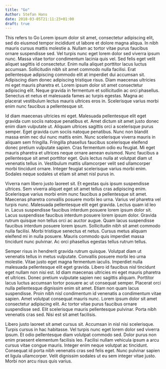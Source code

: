 ```yaml
---
title: "Go"
Author: Stefan Hans
date: 2018-03-05T21:11:23+01:00
draft: true
---
```


This refers to Go
 Lorem ipsum dolor sit amet, consectetur adipiscing elit, sed do eiusmod tempor incididunt ut labore et dolore magna aliqua. In nibh mauris cursus mattis molestie a. Nullam ac tortor vitae purus faucibus ornare suspendisse sed. Vel turpis nunc eget lorem dolor sed viverra ipsum nunc. Massa vitae tortor condimentum lacinia quis vel. Sed felis eget velit aliquet sagittis id consectetur. Enim nulla aliquet porttitor lacus luctus accumsan. Sollicitudin nibh sit amet commodo nulla facilisi. Erat pellentesque adipiscing commodo elit at imperdiet dui accumsan sit. Adipiscing diam donec adipiscing tristique risus. Diam maecenas ultricies mi eget mauris pharetra et. Lorem ipsum dolor sit amet consectetur adipiscing elit. Neque gravida in fermentum et sollicitudin ac orci phasellus. Senectus et netus et malesuada fames ac turpis egestas. Magna ac placerat vestibulum lectus mauris ultrices eros in. Scelerisque varius morbi enim nunc faucibus a pellentesque sit.

 Id diam maecenas ultricies mi eget. Malesuada pellentesque elit eget gravida cum sociis natoque penatibus et. Amet dictum sit amet justo donec enim diam vulputate ut. Aliquam ultrices sagittis orci a scelerisque purus semper. Eget gravida cum sociis natoque penatibus. Nunc non blandit massa enim nec dui nunc mattis enim. Nunc scelerisque viverra mauris in aliquam sem fringilla. Fringilla phasellus faucibus scelerisque eleifend donec pretium vulputate sapien. Cras fermentum odio eu feugiat. Mi eget mauris pharetra et ultrices neque ornare aenean euismod. Nunc faucibus a pellentesque sit amet porttitor eget. Quis lectus nulla at volutpat diam ut venenatis tellus in. Vestibulum mattis ullamcorper velit sed ullamcorper morbi tincidunt ornare. Integer feugiat scelerisque varius morbi enim. Sodales neque sodales ut etiam sit amet nisl purus in.

 Viverra nam libero justo laoreet sit. Et egestas quis ipsum suspendisse ultrices. Sem viverra aliquet eget sit amet tellus cras adipiscing enim. Scelerisque varius morbi enim nunc faucibus a pellentesque sit amet. Maecenas pharetra convallis posuere morbi leo urna. Varius vel pharetra vel turpis nunc. Malesuada pellentesque elit eget gravida. Lectus quam id leo in. Lacus suspendisse faucibus interdum posuere lorem ipsum dolor sit. Lacus suspendisse faucibus interdum posuere lorem ipsum dolor. Gravida rutrum quisque non tellus orci ac auctor augue. Quam lacus suspendisse faucibus interdum posuere lorem ipsum. Sollicitudin nibh sit amet commodo nulla facilisi. Morbi tristique senectus et netus. Cursus metus aliquam eleifend mi in nulla posuere. Mauris commodo quis imperdiet massa tincidunt nunc pulvinar. Ac orci phasellus egestas tellus rutrum tellus.

 Semper risus in hendrerit gravida rutrum quisque. Volutpat diam ut venenatis tellus in metus vulputate. Convallis posuere morbi leo urna molestie. Vitae justo eget magna fermentum iaculis. Imperdiet nulla malesuada pellentesque elit eget gravida. Libero id faucibus nisl tincidunt eget nullam non nisi est. Id diam maecenas ultricies mi eget mauris pharetra et ultrices. Donec pretium vulputate sapien nec sagittis aliquam. Porttitor lacus luctus accumsan tortor posuere ac ut consequat semper. Placerat orci nulla pellentesque dignissim enim sit amet. Etiam non quam lacus suspendisse. Proin nibh nisl condimentum id venenatis a condimentum vitae sapien. Amet volutpat consequat mauris nunc. Lorem ipsum dolor sit amet consectetur adipiscing elit. Ac tortor vitae purus faucibus ornare suspendisse sed. Elit scelerisque mauris pellentesque pulvinar. Porta nibh venenatis cras sed. Nisi est sit amet facilisis.

 Libero justo laoreet sit amet cursus sit. Accumsan in nisl nisi scelerisque. Turpis cursus in hac habitasse. Vel turpis nunc eget lorem dolor sed viverra ipsum. Et odio pellentesque diam volutpat commodo sed. Dolor purus non enim praesent elementum facilisis leo. Facilisi nullam vehicula ipsum a arcu cursus vitae congue mauris. Integer enim neque volutpat ac tincidunt. Consequat id porta nibh venenatis cras sed felis eget. Nunc pulvinar sapien et ligula ullamcorper. Velit dignissim sodales ut eu sem integer vitae justo. Morbi non arcu risus quis varius.